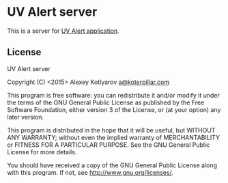 UV Alert server
===============

This is a server for [UV Alert application][uvalert-android].

License
-------

UV Alert server

Copyright (C) <2015>  Alexey Kotlyarov <a@koterpillar.com>

This program is free software: you can redistribute it and/or modify
it under the terms of the GNU General Public License as published by
the Free Software Foundation, either version 3 of the License, or
(at your option) any later version.

This program is distributed in the hope that it will be useful,
but WITHOUT ANY WARRANTY; without even the implied warranty of
MERCHANTABILITY or FITNESS FOR A PARTICULAR PURPOSE.  See the
GNU General Public License for more details.

You should have received a copy of the GNU General Public License
along with this program.  If not, see <http://www.gnu.org/licenses/>.

[uvalert-android]: https://github.com/koterpillar/uvalert-android
